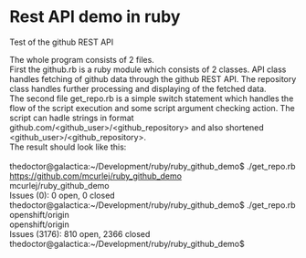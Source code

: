 # Rest API demo in ruby

Test of the github REST API

The whole program consists of 2 files.<br />
First the github.rb is a ruby module which consists of 2 classes. API class handles fetching of github data through the github REST API. The repository class handles further processing and displaying of the fetched data.<br />
The second file get_repo.rb is a simple switch statement which handles the flow of the script execution and some script argument checking action. The script can hadle strings in format github.com/\<github_user\>/\<github_repository\> and also shortened \<github_user\>/\<github_repository\>.<br />
The result should look like this:<br />
<br />
thedoctor@galactica:~/Development/ruby/ruby_github_demo$ ./get_repo.rb https://github.com/mcurlej/ruby_github_demo<br />
mcurlej/ruby_github_demo<br />
Issues (0): 0 open, 0 closed<br />
thedoctor@galactica:~/Development/ruby/ruby_github_demo$ ./get_repo.rb openshift/origin<br />
openshift/origin<br />
Issues (3176): 810 open, 2366 closed<br />
thedoctor@galactica:~/Development/ruby/ruby_github_demo$<br />
